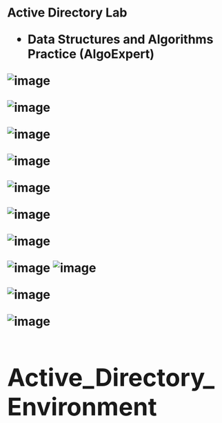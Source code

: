 <h1>Active Directory Lab
  
  
 - <a>Data Structures and Algorithms Practice (AlgoExpert)</b>
<!--
  First map out how the network is gonna be
  
-->

<!--
  Download the VMs 
-->

![image](https://github.com/user-attachments/assets/36cefb33-c294-4de2-bf13-24dec9e1e6b4)
<!--
  set up the Vm nics acording to the network map
    -172.16.0.1 is use as an adress for the internal network because it is in the B class private Ip adress range and I chose class B beause it is common
    -255.255.255.0 is the subnet mask because that is the standard subnet mask for  aclass B network
    -no Default gatway is asigned because the machine will act as the gatway to the network for itself
    -similar to the default gateway this server will act as the DNS server for the network so I will use the loopback adress
-->

![image](https://github.com/user-attachments/assets/b11ffb6d-2ab9-4b2b-8f68-6a5e26eaaede)


<!--
  add own domain 
  -- ![image](https://github.com/user-attachments/assets/2a48cc45-b551-4c97-88aa-b927cfef39c5)
  add an admin acount to domain
  -- 
  
-->
![image](https://github.com/user-attachments/assets/7175e4d3-7e82-4cf6-a2db-a921f977e1ff)

<!--
  add RAS / NAT
  - will allow clients on internal network to acess internet through the DC
-->

![image](https://github.com/user-attachments/assets/25a5582b-3aae-4e18-a810-51c999ba92a9)

<!--
  add DHCP
  - set range of DHCP to 172.16.0.100-200
  
-->

![image](https://github.com/user-attachments/assets/cdade551-344f-4b41-a961-8780b162e35f)

![image](https://github.com/user-attachments/assets/a99fb347-ed46-4cf4-b131-de24eb8802e9)

![image](https://github.com/user-attachments/assets/9c78b28a-f485-4818-8004-c6983c7f8f1e)

<!--
  use a script to add users to domain
  
-->
![image](https://github.com/user-attachments/assets/8030bc12-32f3-4678-aa36-8a664cc9316a)
![image](https://github.com/user-attachments/assets/66533f4e-380e-41d4-9b6a-5945fa56a767)


<!--
  connect client to the server in an internal network
  
-->

![image](https://github.com/user-attachments/assets/1062d56b-e67c-4c3c-90db-45cc23896615)


<!--
  Client Lease shows up in DHCP
  
-->
![image](https://github.com/user-attachments/assets/cd849ca1-60f5-4d2d-82be-aca7f98c487e)

<!--
  users created with script work
  
-->

<!--
  add RAS / NAT
  
-->
# Active_Directory_Environment
